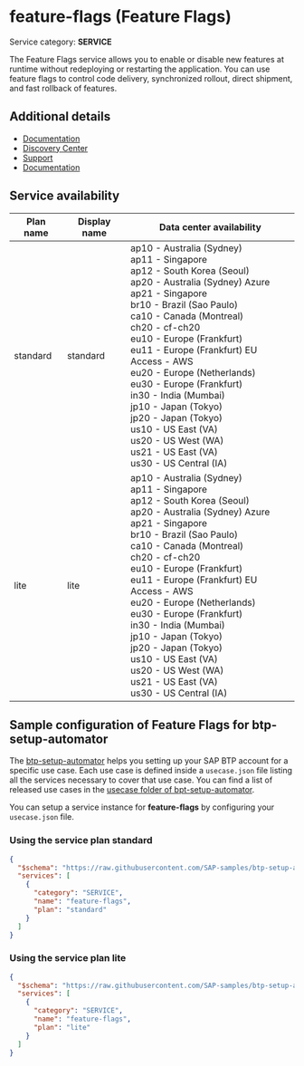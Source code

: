 # **feature-flags** (Feature Flags)

Service category: **SERVICE**

The Feature Flags service allows you to enable or disable new features at runtime without redeploying or restarting the application. You can use feature flags to control code delivery, synchronized rollout, direct shipment, and fast rollback of features.

## Additional details

- [Documentation](https://help.sap.com/viewer/product/FEATURE_FLAGS/Cloud/en-US)
- [Discovery Center](https://discovery-center.cloud.sap/serviceCatalog/feature-flags-service)
- [Support](https://help.sap.com/viewer/65de2977205c403bbc107264b8eccf4b/Cloud/en-US/5dd739823b824b539eee47b7860a00be.html)
- [Documentation](https://help.sap.com/viewer/2250efa12769480299a1acd282b615cf/Cloud/en-US/)

## Service availability

| Plan name | Display name | Data center availability  |
|------|----------------|---------------------------|
|  standard  |  standard  | ap10 - Australia (Sydney)<br> ap11 - Singapore<br> ap12 - South Korea (Seoul)<br> ap20 - Australia (Sydney) Azure<br> ap21 - Singapore<br> br10 - Brazil (Sao Paulo)<br> ca10 - Canada (Montreal)<br> ch20 - cf-ch20<br> eu10 - Europe (Frankfurt)<br> eu11 - Europe (Frankfurt) EU Access - AWS<br> eu20 - Europe (Netherlands)<br> eu30 - Europe (Frankfurt)<br> in30 - India (Mumbai)<br> jp10 - Japan (Tokyo)<br> jp20 - Japan (Tokyo)<br> us10 - US East (VA)<br> us20 - US West (WA)<br> us21 - US East (VA)<br> us30 - US Central (IA)  |
|  lite  |  lite  | ap10 - Australia (Sydney)<br> ap11 - Singapore<br> ap12 - South Korea (Seoul)<br> ap20 - Australia (Sydney) Azure<br> ap21 - Singapore<br> br10 - Brazil (Sao Paulo)<br> ca10 - Canada (Montreal)<br> ch20 - cf-ch20<br> eu10 - Europe (Frankfurt)<br> eu11 - Europe (Frankfurt) EU Access - AWS<br> eu20 - Europe (Netherlands)<br> eu30 - Europe (Frankfurt)<br> in30 - India (Mumbai)<br> jp10 - Japan (Tokyo)<br> jp20 - Japan (Tokyo)<br> us10 - US East (VA)<br> us20 - US West (WA)<br> us21 - US East (VA)<br> us30 - US Central (IA)  |

## Sample configuration of **Feature Flags** for btp-setup-automator

The [btp-setup-automator](https://github.com/SAP-samples/btp-setup-automator) helps you setting up your SAP BTP account for a specific use case. Each use case is defined inside a `usecase.json` file listing all the services necessary to cover that use case. You can find a list of released use cases in the [usecase folder of bpt-setup-automator](https://github.com/SAP-samples/btp-setup-automator/tree/main/usecases).

You can setup a service instance for **feature-flags** by configuring your `usecase.json` file.

### Using the service plan **standard**

```json
{
  "$schema": "https://raw.githubusercontent.com/SAP-samples/btp-setup-automator/main/libs/btpsa-usecase.json",
  "services": [
    {
      "category": "SERVICE",
      "name": "feature-flags",
      "plan": "standard"
    }
  ]
}
```

### Using the service plan **lite**

```json
{
  "$schema": "https://raw.githubusercontent.com/SAP-samples/btp-setup-automator/main/libs/btpsa-usecase.json",
  "services": [
    {
      "category": "SERVICE",
      "name": "feature-flags",
      "plan": "lite"
    }
  ]
}
```
